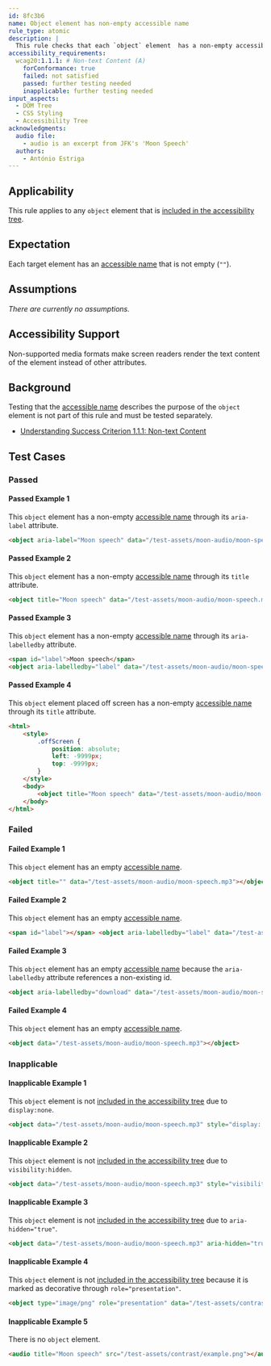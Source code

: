 ```yaml
---
id: 8fc3b6
name: Object element has non-empty accessible name
rule_type: atomic
description: |
  This rule checks that each `object` element  has a non-empty accessible name.
accessibility_requirements:
  wcag20:1.1.1: # Non-text Content (A)
    forConformance: true
    failed: not satisfied
    passed: further testing needed
    inapplicable: further testing needed
input_aspects:
  - DOM Tree
  - CSS Styling
  - Accessibility Tree
acknowledgments:
  audio file:
    - audio is an excerpt from JFK's 'Moon Speech'
  authors:
    - António Estriga
---
```


## Applicability

This rule applies to any `object` element that is [included in the accessibility tree][].

## Expectation

Each target element has an [accessible name][] that is not empty (`""`).

## Assumptions

_There are currently no assumptions._

## Accessibility Support

Non-supported media formats make screen readers render the text content of the element instead of other attributes.

## Background

Testing that the [accessible name][] describes the purpose of the `object` element is not part of this rule and must be tested separately.

- [Understanding Success Criterion 1.1.1: Non-text Content](https://www.w3.org/WAI/WCAG21/Understanding/non-text-content.html)

## Test Cases

### Passed

#### Passed Example 1

This `object` element has a non-empty [accessible name][] through its `aria-label` attribute.

```html
<object aria-label="Moon speech" data="/test-assets/moon-audio/moon-speech.mp3"></object>
```

#### Passed Example 2

This `object` element has a non-empty [accessible name][] through its `title` attribute.

```html
<object title="Moon speech" data="/test-assets/moon-audio/moon-speech.mp3"></object>
```

#### Passed Example 3

This `object` element has a non-empty [accessible name][] through its `aria-labelledby` attribute.

```html
<span id="label">Moon speech</span>
<object aria-labelledby="label" data="/test-assets/moon-audio/moon-speech.mp3"></object>
```

#### Passed Example 4

This `object` element placed off screen has a non-empty [accessible name][] through its `title` attribute.

```html
<html>
	<style>
		.offScreen {
			position: absolute;
			left: -9999px;
			top: -9999px;
		}
	</style>
	<body>
		<object title="Moon speech" data="/test-assets/moon-audio/moon-speech.mp3" class="offScreen"></object>
	</body>
</html>
```

### Failed

#### Failed Example 1

This `object` element has an empty [accessible name][].

```html
<object title="" data="/test-assets/moon-audio/moon-speech.mp3"></object>
```

#### Failed Example 2

This `object` element has an empty [accessible name][].

```html
<span id="label"></span> <object aria-labelledby="label" data="/test-assets/moon-audio/moon-speech.mp3"></object>
```

#### Failed Example 3

This `object` element has an empty [accessible name][] because the `aria-labelledby` attribute references a non-existing id.

```html
<object aria-labelledby="download" data="/test-assets/moon-audio/moon-speech.mp3"></object>
```

#### Failed Example 4

This `object` element has an empty [accessible name][].

```html
<object data="/test-assets/moon-audio/moon-speech.mp3"></object>
```

### Inapplicable

#### Inapplicable Example 1

This `object` element is not [included in the accessibility tree][] due to `display:none`.

```html
<object data="/test-assets/moon-audio/moon-speech.mp3" style="display: none;"></object>
```

#### Inapplicable Example 2

This `object` element is not [included in the accessibility tree][] due to `visibility:hidden`.

```html
<object data="/test-assets/moon-audio/moon-speech.mp3" style="visibility: hidden;"></object>
```

#### Inapplicable Example 3

This `object` element is not [included in the accessibility tree][] due to `aria-hidden="true"`.

```html
<object data="/test-assets/moon-audio/moon-speech.mp3" aria-hidden="true"></object>
```

#### Inapplicable Example 4

This `object` element is not [included in the accessibility tree][] because it is marked as decorative through `role="presentation"`.

```html
<object type="image/png" role="presentation" data="/test-assets/contrast/example.png"> </object>
```

#### Inapplicable Example 5

There is no `object` element.

```html
<audio title="Moon speech" src="/test-assets/contrast/example.png"></audio>
```

[accessible name]: #accessible-name 'Definition of accessible name'
[included in the accessibility tree]: #included-in-the-accessibility-tree 'Definition of included in the accessibility tree'
